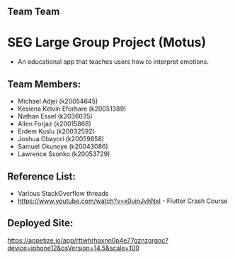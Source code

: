 ## Team Team
# SEG Large Group Project (Motus)
- An educational app that teaches users how to interpret emotions.

## Team Members:
- Michael Adjei (k20054645)
- Kesiena Kelvin Eforhare (k20051389)
- Nathan Essel (k2036035)
- Allen Forjaz (k20015868)
- Erdem Kuslu (k20032592)
- Joshua Obayori (k20059858)
- Samuel Okunoye (k20043086)
- Lawrence Ssonko (k20053729)

## Reference List:
- Various StackOverflow threads
- https://www.youtube.com/watch?v=x0uinJvhNxI - Flutter Crash Course

## Deployed Site:
https://appetize.io/app/rttwhrhaxnn0p4e77gznzgrgqc?device=iphone12&osVersion=14.5&scale=100
